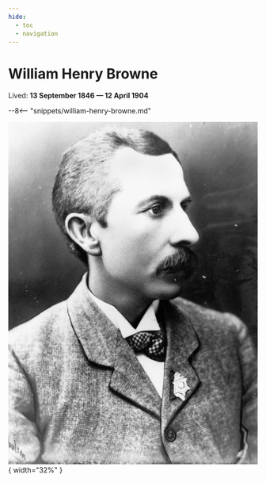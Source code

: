 ```yaml
---
hide:
  - toc
  - navigation
---
```


# William Henry Browne

Lived: **13 September 1846 — 12 April 1904**


--8<-- "snippets/william-henry-browne.md"

![](../assets/william-henry-browne.jpg){ width="32%" }
